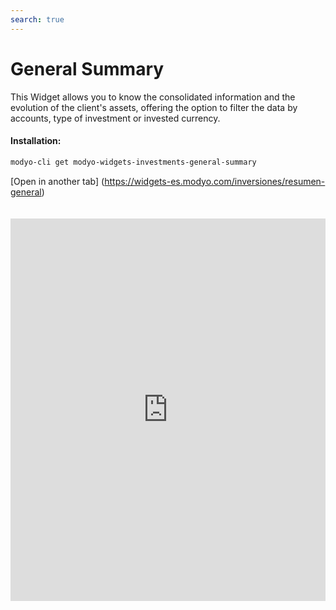 ```yaml
---
search: true
---
```


# General Summary

This Widget allows you to know the consolidated information and the evolution of the client's assets, offering the option to filter the data by accounts, type of investment or invested currency.

#### Installation:

```bash
modyo-cli get modyo-widgets-investments-general-summary
```

[Open in another tab] (https://widgets-es.modyo.com/inversiones/resumen-general)

 <iframe id="widgetFrame" src="https://widgets-es.modyo.com/inversiones/resumen-general" width="100%"  frameBorder="0"  style="min-height:612px;overflow:auto;margin-top:20px;"/> 

| Functionality          | Description                                                                                                                                                                                                                               |
|------------------------|-------------------------------------------------------------------------------------------------------------------------------------------------------------------------------------------------------------------------------------------|
| Consolidated Heritage | Displays the consolidated information of the customer's total wealth at the end of the previous day. Delivers a summary of the assets invested by the customer, viewing accounts, products and the currency in which the transaction is performed. |
| Monthly Evolution      | It presents the initial and end of the selected month, along with the movements of the month (contributions, bailouts, patrimonial changes).                                                                                                  |
| Annual Evolution        | It shows a comparison between the evolution of equity in the current year to date (YTD) and the evolution of investment during the previous year (from the beginning to end of the year).                                                     |
